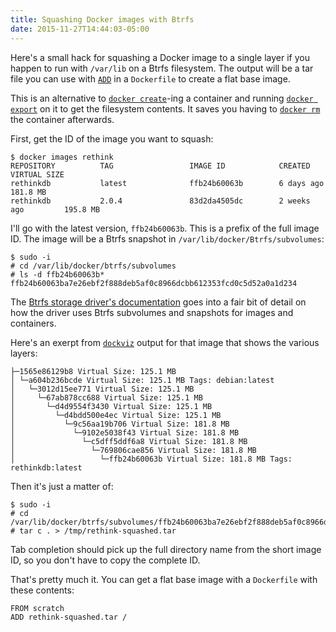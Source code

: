```yaml
---
title: Squashing Docker images with Btrfs
date: 2015-11-27T14:44:03-05:00
---
```


Here's a small hack for squashing a Docker image to a single layer if you
happen to run with `/var/lib` on a Btrfs filesystem. The output will be a tar
file you can use with [`ADD`][docker-add] in a `Dockerfile` to create a flat
base image.

This is an alternative to [`docker create`][docker-create]-ing a container and
running [`docker export`][docker-export] on it to get the filesystem contents.
It saves you having to [`docker rm`][docker-rm] the container afterwards.


[docker-create]: http://docs.docker.com/engine/reference/commandline/create/
[docker-export]: http://docs.docker.com/engine/reference/commandline/export/
[docker-rm]: http://docs.docker.com/engine/reference/commandline/rm/

[docker-add]: http://docs.docker.com/engine/reference/builder/#add

First, get the ID of the image you want to squash:


~~~
$ docker images rethink
REPOSITORY          TAG                 IMAGE ID            CREATED             VIRTUAL SIZE
rethinkdb           latest              ffb24b60063b        6 days ago          181.8 MB
rethinkdb           2.0.4               83d2da4505dc        2 weeks ago         195.8 MB
~~~

I'll go with the latest version, `ffb24b60063b`. This is a prefix of the full
image ID. The image will be a Btrfs snapshot in
`/var/lib/docker/Btrfs/subvolumes`:

~~~
$ sudo -i
# cd /var/lib/docker/btrfs/subvolumes
# ls -d ffb24b60063b*
ffb24b60063ba7e26ebf2f888deb5af0c8966dcbb612353fcd0c5d52a0a1d234
~~~

The [Btrfs storage driver's documentation][docker-btrfs-driver] goes into a
fair bit of detail on how the driver uses Btrfs subvolumes and snapshots for
images and containers.

[docker-btrfs-driver]: http://docs.docker.com/engine/userguide/storagedriver/btrfs-driver/

Here's an exerpt from [`dockviz`][dockviz] output for that image that shows the
various layers:

~~~
├─1565e86129b8 Virtual Size: 125.1 MB
│ └─a604b236bcde Virtual Size: 125.1 MB Tags: debian:latest
│   └─3012d15ee771 Virtual Size: 125.1 MB
│     └─67ab878cc688 Virtual Size: 125.1 MB
│       └─d4d9554f3430 Virtual Size: 125.1 MB
│         └─d4bdd500e4ec Virtual Size: 125.1 MB
│           └─9c56aa19b706 Virtual Size: 181.8 MB
│             └─9102e5038f43 Virtual Size: 181.8 MB
│               └─c5dff5ddf6a8 Virtual Size: 181.8 MB
│                 └─769806cae856 Virtual Size: 181.8 MB
│                   └─ffb24b60063b Virtual Size: 181.8 MB Tags: rethinkdb:latest
~~~

[dockviz]: https://github.com/justone/dockviz

Then it's just a matter of:

~~~
$ sudo -i
# cd /var/lib/docker/btrfs/subvolumes/ffb24b60063ba7e26ebf2f888deb5af0c8966dcbb612353fcd0c5d52a0a1d234
# tar c . > /tmp/rethink-squashed.tar
~~~

Tab completion should pick up the full directory name from the short image ID,
so you don't have to copy the complete ID.

That's pretty much it. You can get a flat base image with a `Dockerfile`
with these contents:

~~~
FROM scratch
ADD rethink-squashed.tar /
~~~
